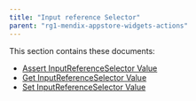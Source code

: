 ```yaml
---
title: "Input reference Selector"
parent: "rg1-mendix-appstore-widgets-actions"
---
```


This section contains these documents:

* [Assert InputReferenceSelector Value](rg1-assert-inputreferenceselector-value)
* [Get InputReferenceSelector Value](rg1-get-inputreferenceselector-value)
* [Set InputReferenceSelector Value](rg1-set-inputreferenceselector-value)
